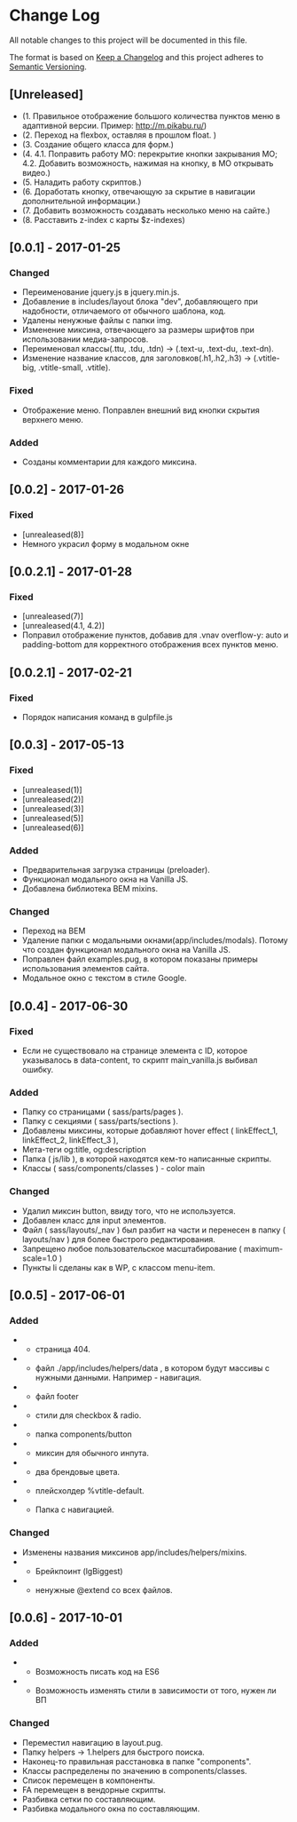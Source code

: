 # Change Log
All notable changes to this project will be documented in this file.

The format is based on [Keep a Changelog](http://keepachangelog.com/)
and this project adheres to [Semantic Versioning](http://semver.org/).
<!--- 
### Changed
### Added
### Fixed
Year-month-date
-->
## [Unreleased]
- (1. Правильное отображение большого количества пунктов меню в адаптивной версии. Пример: http://m.pikabu.ru/)
- (2. Переход на flexbox, оставляя в прошлом float. )
- (3. Создание общего класса для форм.)
- (4. 4.1. Поправить работу МО: перекрытие кнопки закрывания МО; 4.2. Добавить возможность, нажимая на кнопку, в МО открывать видео.)
- (5. Наладить работу скриптов.)
- (6. Доработать кнопку, отвечающую за скрытие в навигации дополнительной информации.)
- (7. Добавить возможность создавать несколько меню на сайте.)
- (8. Расставить z-index с карты $z-indexes)

## [0.0.1] - 2017-01-25
### Changed
-	Переименование jquery.js в jquery.min.js.
- Добавление в includes/layout блока "dev", добавляющего при надобности, отличаемого от обычного шаблона, код.
- Удалены ненужные файлы с папки img.
- Изменение миксина, отвечающего за размеры шрифтов при использовании медиа-запросов.
- Переименовал классы(.ttu, .tdu, .tdn) -> (.text-u, .text-du, .text-dn).
- Изменение название классов, для заголовков(.h1,.h2,.h3) -> (.vtitle-big, .vtitle-small, .vtitle).

### Fixed
- Отображение меню. Поправлен внешний вид кнопки скрытия верхнего меню.

### Added
- Созданы комментарии для каждого миксина.

## [0.0.2] - 2017-01-26
### Fixed
- [unrealeased(8)]
- Немного украсил форму в модальном окне

## [0.0.2.1] - 2017-01-28
### Fixed
- [unrealeased(7)]
- [unrealeased(4.1, 4.2)]
- Поправил отображение пунктов, добавив для .vnav overflow-y: auto и padding-bottom для корректного отображения всех пунктов меню.

## [0.0.2.1] - 2017-02-21
### Fixed
- Порядок написания команд в gulpfile.js

## [0.0.3] - 2017-05-13
### Fixed
- [unrealeased(1)]
- [unrealeased(2)]
- [unrealeased(3)]
- [unrealeased(5)]
- [unrealeased(6)]

### Added
- Предварительная загрузка страницы (preloader).
- Функционал модального окна на Vanilla JS.
- Добавлена библиотека BEM mixins.

### Changed
- Переход на BEM
- Удаление папки с модальными окнами(app/includes/modals). Потому что создан функционал модального окна на Vanilla JS.
- Поправлен файл examples.pug, в котором показаны примеры использования элементов сайта.
- Модальное окно с текстом в стиле Google.

## [0.0.4] - 2017-06-30
### Fixed
- Если не существовало на странице элемента с ID, которое указывалось в data-content, то скрипт main_vanilla.js выбивал ошибку.

### Added
- Папку со страницами ( sass/parts/pages ).
- Папку с секциями ( sass/parts/sections ).
- Добавлены миксины, которые добавляют hover effect ( linkEffect_1, linkEffect_2, linkEffect_3 ), 
- Мета-теги og:title, og:description
- Папка ( js/lib ), в которой находятся кем-то написанные скрипты.
- Классы ( sass/components/classes ) - color main

### Changed
- Удалил миксин button, ввиду того, что не используется.
- Добавлен класс для input элементов.
- Файл ( sass/layouts/_nav ) был разбит на части и перенесен в папку ( layouts/nav ) для более быстрого редактирования.
- Запрещено любое пользовательское масштабирование ( maximum-scale=1.0 )
- Пункты li сделаны как в WP, с классом menu-item.

## [0.0.5] - 2017-06-01
### Added
- + страница 404.
- + файл ./app/includes/helpers/data , в котором будут массивы с нужными данными. Например - навигация.
- + файл footer
- + стили для checkbox & radio.
- + папка components/button
- + миксин для обычного инпута.
- + два брендовые цвета.
- + плейсхолдер %vtitle-default.
- + Папка с навигацией.

### Changed
- Изменены названия миксинов app/includes/helpers/mixins.
- - Брейкпоинт (lgBiggest)
- - ненужные @extend со всех файлов.

## [0.0.6] - 2017-10-01
### Added
- + Возможность писать код на ES6
- + Возможность изменять стили в зависимости от того, нужен ли ВП

### Changed
- Переместил навигацию в layout.pug.
- Папку helpers -> 1.helpers для быстрого поиска.
- Наконец-то правильная расстановка в папке "components".
- Классы распределены по значению в components/classes.
- Список перемещен в компоненты.
- FA перемещен в вендорные скрипты.
- Разбивка сетки по составляющим.
- Разбивка модального окна по составляющим.